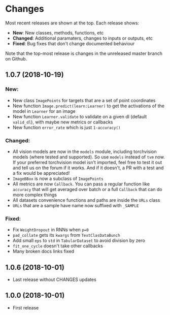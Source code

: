 # Changes

Most recent releases are shown at the top. Each release shows:

- **New**: New classes, methods, functions, etc
- **Changed**: Additional paramaters, changes to inputs or outputs, etc
- **Fixed**: Bug fixes that don't change documented behaviour

Note that the top-most release is changes in the unreleased master branch on Github.

<!-- template
## 1.0.7dev (Work In Progress)

### New:

### Changed:

### Fixed:
-->

## 1.0.7 (2018-10-19)

### New:

- New class `ImagePoints` for targets that are a set of point coordinates
- New function `Image.predict(learn:Learner)` to get the activations of the model in `Learner` for an image
- New function `Learner.validate` to validate on a given dl (default `valid_dl`), with maybe new metrics or callbacks
- New function `error_rate` which is just `1-accuracy()`

### Changed:

- All vision models are now in the `models` module, including torchvision models (where tested and supported). So use `models` instead of `tvm` now. If your preferred torchvision model isn't imported, feel free to test it out and tell us on the forum if it works. And if it doesn't, a PR with a test and a fix would be appreciated!
- `ImageBBox` is now a subclass of `ImagePoints`
- All metrics are now `Callback`. You can pass a regular function like `accuracy` that will get averaged over batch or a full `Callback` that can do more complex things
- All datasets convenience functions and paths are inside the `URLs` class
- `URLs` that are a sample have name now suffixed with `_SAMPLE`

### Fixed:

- Fix `WeightDropout` in RNNs when `p=0`
- `pad_collate` gets its `kwargs` from `TextClasDataBunch`
- Add small `eps` to `std` in `TabularDataset` to avoid division by zero
- `fit_one_cycle` doesn't take other callbacks
- Many broken docs links fixed

## 1.0.6 (2018-10-01)

- Last release without CHANGES updates

## 1.0.0 (2018-10-01)

- First release

